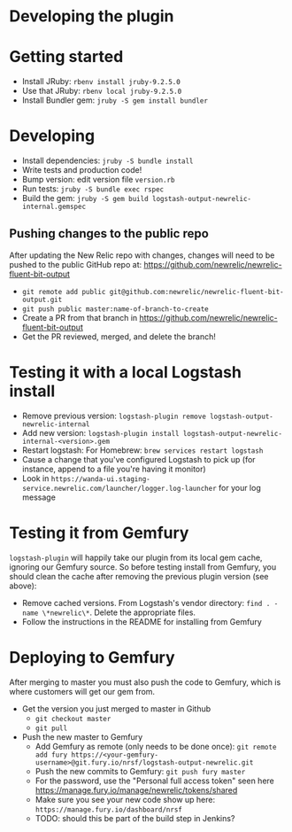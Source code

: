 # Developing the plugin
 
# Getting started

* Install JRuby: `rbenv install jruby-9.2.5.0`
* Use that JRuby: `rbenv local jruby-9.2.5.0`
* Install Bundler gem: `jruby -S gem install bundler`

# Developing

* Install dependencies: `jruby -S bundle install`
* Write tests and production code!
* Bump version: edit version file `version.rb`
* Run tests: `jruby -S bundle exec rspec`
* Build the gem: `jruby -S gem build logstash-output-newrelic-internal.gemspec`

## Pushing changes to the public repo
After updating the New Relic repo with changes, changes will need to be pushed to the public GitHub repo at: https://github.com/newrelic/newrelic-fluent-bit-output

* `git remote add public git@github.com:newrelic/newrelic-fluent-bit-output.git`
* `git push public master:name-of-branch-to-create`
* Create a PR from that branch in https://github.com/newrelic/newrelic-fluent-bit-output
* Get the PR reviewed, merged, and delete the branch!

# Testing it with a local Logstash install

* Remove previous version: `logstash-plugin remove logstash-output-newrelic-internal`
* Add new version: `logstash-plugin install logstash-output-newrelic-internal-<version>.gem `
* Restart logstash: For Homebrew: `brew services restart logstash`
* Cause a change that you've configured Logstash to pick up (for instance, append to a file you're having it monitor)
* Look in `https://wanda-ui.staging-service.newrelic.com/launcher/logger.log-launcher` for your log message

# Testing it from Gemfury

`logstash-plugin` will happily take our plugin from its 
local gem cache, ignoring our Gemfury source. So before testing install from Gemfury, you should clean the cache after
removing the previous plugin version (see above):
* Remove cached versions. From Logstash's vendor directory: `find . -name \*newrelic\*`. Delete the appropriate files.
* Follow the instructions in the README for installing from Gemfury

# Deploying to Gemfury

After merging to master you must also push the code to Gemfury, which is where customers will get our gem from.
* Get the version you just merged to master in Github
  * `git checkout master`
  * `git pull`
* Push the new master to Gemfury
   * Add Gemfury as remote (only needs to be done once): `git remote add fury https://<your-gemfury-username>@git.fury.io/nrsf/logstash-output-newrelic.git`
   * Push the new commits to Gemfury: `git push fury master`
   * For the password, use the "Personal full access token" seen here https://manage.fury.io/manage/newrelic/tokens/shared
   * Make sure you see your new code show up here: `https://manage.fury.io/dashboard/nrsf`
   * TODO: should this be part of the build step in Jenkins?